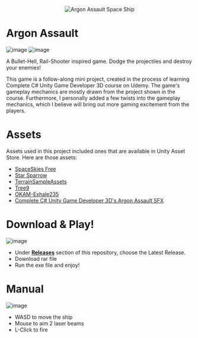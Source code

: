 <div align="center">
	<img src="https://github.com/user-attachments/assets/fdc305d2-227e-4939-b048-7ac82b434a50" alt="Argon Assault Space Ship">
</div>

# Argon Assault
![image](https://github.com/user-attachments/assets/96ff2e95-9201-4ac4-a3c5-003d2d4a3f07)
![image](https://github.com/user-attachments/assets/8fc0be36-723f-4d54-b8e3-21847b3ae82d)

A Bullet-Hell, Rail-Shooter inspired game. Dodge the projectiles and destroy your enemies!

This game is a follow-along mini project, created in the process of learning Complete C# Unity Game Developer 3D course on Udemy. The game's gameplay mechanics are mostly drawn from the project shown in the course. Furthermore, I personally added a few twists into the gameplay mechanics, which I believe will bring out more gaming excitement from the players.

# Assets
Assets used in this project included ones that are available in Unity Asset Store. Here are those assets:
- [SpaceSkies Free](https://assetstore.unity.com/packages/2d/textures-materials/sky/spaceskies-free-80503)
- [Star Sparrow](https://assetstore.unity.com/packages/3d/vehicles/space/star-sparrow-modular-spaceship-73167)
- [TerrainSampleAssets](https://assetstore.unity.com/packages/3d/environments/landscapes/terrain-sample-asset-pack-145808)
- [Tree9](https://assetstore.unity.com/packages/3d/vegetation/trees/realistic-tree-9-rainbow-tree-54622)
- [OKAM-Exhale235](https://freemusicarchive.org/search?adv=1&quicksearch=Exhale235&&)
- [Complete C# Unity Game Developer 3D's Argon Assault SFX]()

# Download & Play!
![image](https://github.com/user-attachments/assets/47f47375-0c85-41a6-8cbb-da0248bd5368)

- Under <a href="https://github.com/coDEnAmeTurner/Argon-Assault/releases"><b>Releases</b></a> section of this repository, choose the Latest Release.
- Download rar file
- Run the exe file and enjoy!
  
# Manual
![image](https://github.com/user-attachments/assets/875cf802-827a-418c-b06a-d808356993c6)

- WASD to move the ship
- Mouse to aim 2 laser beams
- L-Click to fire
